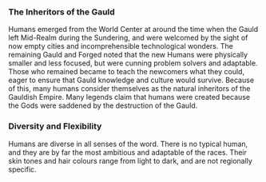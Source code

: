 ### The Inheritors of the Gauld

Humans emerged from the World Center at around the time when the Gauld left Mid-Realm during the Sundering, and were welcomed by the sight of now empty cities and incomprehensible technological wonders. The remaining Gauld and Forged noted that the new Humans were physically smaller and less focused, but were cunning problem solvers and adaptable. Those who remained became to teach the newcomers what they could, eager to ensure that Gauld knowledge and culture would survive. Because of this, many humans consider themselves as the natural inheritors of the Gauldish Empire. Many legends claim that humans were created because the Gods were saddened by the destruction of the Gauld.

### Diversity and Flexibility

Humans are diverse in all senses of the word. There is no typical human, and they are by far the most ambitious and adaptable of the races. Their skin tones and hair colours range from light to dark, and are not regionally specific.